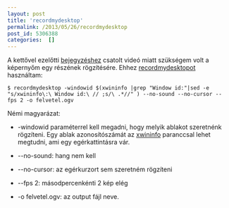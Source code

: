 ```yaml
---
layout: post
title: 'recordmydesktop'
permalink: /2013/05/26/recordmydesktop
post_id: 5306388
categories:  []
---
```


A kettővel ezelőtti 
[bejegyzéshez](/2013/05/20/pv_cdialog) csatolt videó miatt szükségem volt a képernyőm egy részének rögzítésére. Ehhez 
[recordmydesktopot](http://recordmydesktop.sourceforge.net) használtam:

```
$ recordmydesktop -windowid $(xwininfo |grep "Window id:"|sed -e "s/xwininfo\:\ Window id:\ // ;s/\ .*//" ) --no-sound --no-cursor --fps 2 -o felvetel.ogv
```

Némi magyarázat:

* -windowid paraméterrel kell megadni, hogy melyik ablakot szeretnénk rögzíteni. Egy ablak azonosítószámát az 
[xwininfo](http://www.xfree86.org/4.2.0/xwininfo.1.html) paranccsal lehet megtudni, ami egy egérkattintásra vár.


* --no-sound: hang nem kell


* --no-cursor: az egérkurzort sem szeretném rögzíteni


* --fps 2: másodpercenkénti 2 kép elég


* -o felvetel.ogv: az output fájl neve.